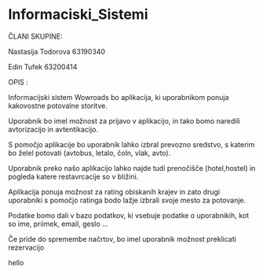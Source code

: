 # Informaciski_Sistemi

ČLANI SKUPINE:

Nastasija Todorova 63190340

Edin Tufek 63200414

OPIS :

Informacijski sistem Wowroads bo aplikacija, ki uporabnikom ponuja kakovostne potovalne storitve.

Uporabnik bo imel možnost za prijavo v aplikacijo, in tako bomo naredili avtorizacijo in avtentikacijo.

S pomočjo aplikacije bo uporabnik lahko izbral prevozno sredstvo, s katerim bo želel potovati (avtobus, letalo, čoln, vlak, avto).

Uporabnik preko našo aplikacijo lahko najde tudi prenočišče (hotel,hostel) in pogleda katere restavrcacije so v bližini.

Aplikacija ponuja možnost za rating obiskanih krajev in zato drugi uporabniki s pomočjo ratinga bodo lažje izbrali svoje mesto za potovanje.

Podatke bomo dali v bazo podatkov, ki vsebuje podatke o uporabnikih, kot so ime, priimek, email, geslo ...

Če pride do spremembe načrtov, bo imel uporabnik možnost preklicati rezervacijo

hello
